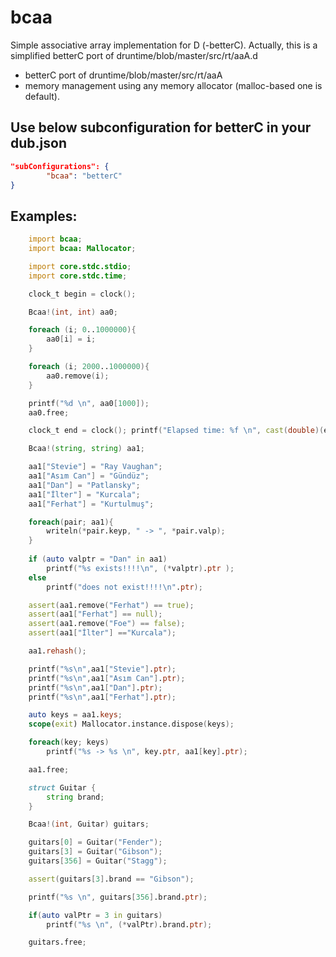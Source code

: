 # bcaa
Simple associative array implementation for D (-betterC). Actually, this is a simplified betterC port of druntime/blob/master/src/rt/aaA.d
 * betterC port of druntime/blob/master/src/rt/aaA
 * memory management using any memory allocator (malloc-based one is default).

## Use below subconfiguration for betterC in your dub.json
```json
"subConfigurations": {
        "bcaa": "betterC"
}
```

## Examples:
```d
    import bcaa;
    import bcaa: Mallocator;

    import core.stdc.stdio;
    import core.stdc.time;

    clock_t begin = clock();

    Bcaa!(int, int) aa0;

    foreach (i; 0..1000000){
        aa0[i] = i;
    }

    foreach (i; 2000..1000000){
        aa0.remove(i);
    }

    printf("%d \n", aa0[1000]);
    aa0.free;

    clock_t end = clock(); printf("Elapsed time: %f \n", cast(double)(end - begin) / CLOCKS_PER_SEC);

    Bcaa!(string, string) aa1;

    aa1["Stevie"] = "Ray Vaughan";
    aa1["Asım Can"] = "Gündüz";
    aa1["Dan"] = "Patlansky";
    aa1["İlter"] = "Kurcala";
    aa1["Ferhat"] = "Kurtulmuş";

    foreach(pair; aa1){
        writeln(*pair.keyp, " -> ", *pair.valp);
    }
    
    if (auto valptr = "Dan" in aa1)
        printf("%s exists!!!!\n", (*valptr).ptr );
    else
        printf("does not exist!!!!\n".ptr);

    assert(aa1.remove("Ferhat") == true);
    assert(aa1["Ferhat"] == null);
    assert(aa1.remove("Foe") == false);
    assert(aa1["İlter"] =="Kurcala");

    aa1.rehash();

    printf("%s\n",aa1["Stevie"].ptr);
    printf("%s\n",aa1["Asım Can"].ptr);
    printf("%s\n",aa1["Dan"].ptr);
    printf("%s\n",aa1["Ferhat"].ptr);

    auto keys = aa1.keys;
    scope(exit) Mallocator.instance.dispose(keys);

    foreach(key; keys)
        printf("%s -> %s \n", key.ptr, aa1[key].ptr);

    aa1.free;

    struct Guitar {
        string brand;
    }

    Bcaa!(int, Guitar) guitars;

    guitars[0] = Guitar("Fender");
    guitars[3] = Guitar("Gibson");
    guitars[356] = Guitar("Stagg");

    assert(guitars[3].brand == "Gibson");

    printf("%s \n", guitars[356].brand.ptr);

    if(auto valPtr = 3 in guitars)
        printf("%s \n", (*valPtr).brand.ptr);

    guitars.free;

```